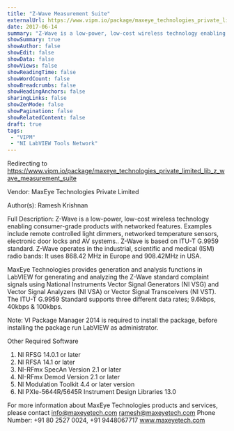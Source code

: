 ```yaml
---
title: "Z-Wave Measurement Suite"
externalUrl: https://www.vipm.io/package/maxeye_technologies_private_limited_lib_z_wave_measurement_suite
date: 2017-06-14
summary: "Z-Wave is a low-power, low-cost wireless technology enabling consumer-grade products with networked features."
showSummary: true
showAuthor: false
showEdit: false
showData: false
showViews: false
showReadingTime: false
showWordCount: false
showBreadcrumbs: false
showHeadingAnchors: false
sharingLinks: false
showZenMode: false
showPagination: false
showRelatedContent: false
draft: true
tags:
 - "VIPM"
 - "NI LabVIEW Tools Network"
---
```


Redirecting to https://www.vipm.io/package/maxeye_technologies_private_limited_lib_z_wave_measurement_suite

Vendor: MaxEye Technologies Private Limited

Author(s): Ramesh Krishnan
 
Full Description:
Z-Wave is a low-power, low-cost wireless technology enabling consumer-grade products with networked features. Examples include remote controlled light dimmers, networked temperature sensors, electronic door locks and AV systems.. Z-Wave is based on ITU-T G.9959 standard. Z-Wave operates in the industrial, scientific and medical (ISM) radio bands:  It uses 868.42 MHz in Europe and 908.42MHz in USA.

MaxEye Technologies provides generation and analysis functions in LabVIEW for generating and analyzing the Z-Wave standard complaint signals using National Instruments Vector Signal Generators (NI VSG) and Vector Signal Analyzers (NI VSA) or Vector Signal Transceivers (NI VST). The ITU-T G.9959 Standard supports three different data rates; 9.6kbps, 40kbps & 100kbps.

Note: VI Package Manager 2014 is required to install the package, before installing the package run LabVIEW as administrator.

Other Required Software
1. 	NI RFSG 14.0.1 or later
2.  NI RFSA 14.1 or later
3. 	NI-RFmx SpecAn Version 2.1 or later
4.  NI-RFmx Demod Version 2.1 or later
5. 	NI Modulation Toolkit 4.4 or later version
6. 	NI PXIe-5644R/5645R Instrument Design Libraries 13.0

For more information about MaxEye Technologies products and services, please contact
info@maxeyetech.com
ramesh@maxeyetech.com
Phone Number: +91 80 2527 0024, +91 9448067717
www.maxeyetech.com